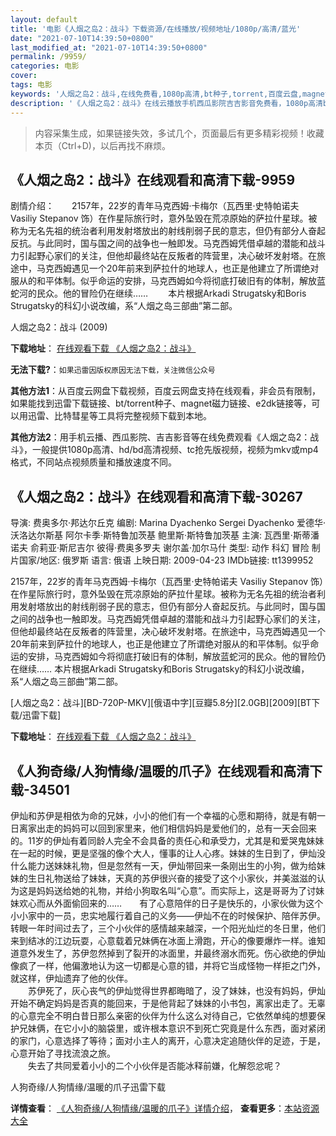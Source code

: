 ```yaml
---
layout: default
title: '电影《人烟之岛2：战斗》下载资源/在线播放/视频地址/1080p/高清/蓝光'
date: "2021-07-10T14:39:50+0800"
last_modified_at: "2021-07-10T14:39:50+0800"
permalink: /9959/
categories: 电影
cover:
tags: 电影
keywords: '人烟之岛2：战斗,在线免费看,1080p高清,bt种子,torrent,百度云盘,magnet,磁力链,迅雷下载资源'
description: '《人烟之岛2：战斗》在线云播放手机西瓜影院吉吉影音免费看，1080p高清bd/hd未删减完整版和tc抢先枪版，mkv/mp4格式，附带bt/torrent种子、magnet/磁力链、百度云盘、网盘资源迅雷下载链接'
---
```


>内容采集生成，如果链接失效，多试几个，页面最后有更多精彩视频！收藏本页（Ctrl+D)，以后再找不麻烦。


## 《人烟之岛2：战斗》在线观看和高清下载-9959

剧情介绍：　　2157年，22岁的青年马克西姆·卡梅尔（瓦西里·史特帕诺夫 Vasiliy Stepanov 饰）在作星际旅行时，意外坠毁在荒凉原始的萨拉什星球。被称为无名先祖的统治者利用发射塔放出的射线削弱子民的意志，但仍有部分人奋起反抗。与此同时，国与国之间的战争也一触即发。马克西姆凭借卓越的潜能和战斗力引起野心家们的关注，但他却最终站在反叛者的阵营里，决心破坏发射塔。在旅途中，马克西姆遇见一个20年前来到萨拉什的地球人，也正是他建立了所谓绝对服从的和平体制。似乎命运的安排，马克西姆如今将彻底打破旧有的体制，解放蓝蛇河的民众。他的冒险仍在继续…… 　　本片根据Arkadi Strugatsky和Boris Strugatsky的科幻小说改编，系“人烟之岛三部曲”第二部。


人烟之岛2：战斗 (2009)

**下载地址**： [在线观看下载 《人烟之岛2：战斗》](https://www.btbtdy.me/btdy/dy8819.html) 


**无法下载?**：`如果迅雷因版权原因无法下载，关注微信公众号 `

**其他方法1**：从百度云网盘下载视频，百度云网盘支持在线观看，非会员有限制，如果能找到迅雷下载链接、bt/torrent种子、magnet磁力链接、e2dk链接等，可以用迅雷、比特彗星等工具将完整视频下载到本地。

**其他方法2**：用手机云播、西瓜影院、吉吉影音等在线免费观看《人烟之岛2：战斗》，一般提供1080p高清、hd/bd高清视频、tc抢先版视频，视频为mkv或mp4格式，不同站点视频质量和播放速度不同。


## 《人烟之岛2：战斗》在线观看和高清下载-30267

导演: 费奥多尔·邦达尔丘克 编剧: Marina Dyachenko Sergei Dyachenko 爱德华·沃洛达尔斯基 阿尔卡季·斯特鲁加茨基 鲍里斯·斯特鲁加茨基 主演: 瓦西里·斯蒂潘诺夫 俞莉亚·斯尼吉尔 彼得·费奥多罗夫 谢尔盖·加尔马什 类型: 动作 科幻 冒险 制片国家/地区: 俄罗斯 语言: 俄语 上映日期: 2009-04-23 IMDb链接: tt1399952

2157年，22岁的青年马克西姆·卡梅尔（瓦西里·史特帕诺夫 Vasiliy Stepanov 饰）在作星际旅行时，意外坠毁在荒凉原始的萨拉什星球。被称为无名先祖的统治者利用发射塔放出的射线削弱子民的意志，但仍有部分人奋起反抗。与此同时，国与国之间的战争也一触即发。马克西姆凭借卓越的潜能和战斗力引起野心家们的关注，但他却最终站在反叛者的阵营里，决心破坏发射塔。在旅途中，马克西姆遇见一个20年前来到萨拉什的地球人，也正是他建立了所谓绝对服从的和平体制。似乎命运的安排，马克西姆如今将彻底打破旧有的体制，解放蓝蛇河的民众。他的冒险仍在继续…… 本片根据Arkadi Strugatsky和Boris Strugatsky的科幻小说改编，系“人烟之岛三部曲”第二部。


[人烟之岛2：战斗][BD-720P-MKV][俄语中字][豆瓣5.8分][2.0GB][2009][BT下载/迅雷下载]

**下载地址**： [在线观看下载 《人烟之岛2：战斗》](https://www.btdx8.com/torrent/the_inhabited_island2_2009.html) 


## 《人狗奇缘/人狗情缘/温暖的爪子》在线观看和高清下载-34501

伊灿和苏伊是相依为命的兄妹，小小的他们有一个幸福的心愿和期待，就是有朝一日离家出走的妈妈可以回到家里来，他们相信妈妈是爱他们的，总有一天会回来的。11岁的伊灿有着同龄人完全不会具备的责任心和承受力，尤其是和爱哭鬼妹妹在一起的时候，更是坚强的像个大人，懂事的让人心疼。妹妹的生日到了，伊灿没什么能力送妹妹礼物，但是忽然有一天，伊灿带回来一条刚出生的小狗，做为给妹妹的生日礼物送给了妹妹，天真的苏伊很兴奋的接受了这个小家伙，并美滋滋的认为这是妈妈送给她的礼物，并给小狗取名叫“心意”。而实际上，这是哥哥为了讨妹妹欢心而从外面偷回来的……　　有了心意陪伴的日子是快乐的，小家伙做为这个小小家中的一员，忠实地履行着自己的义务&mdash;—伊灿不在的时候保护、陪伴苏伊。转眼一年时间过去了，三个小伙伴的感情越来越深，一个阳光灿烂的冬日里，他们来到结冰的江边玩耍，心意载着兄妹俩在冰面上滑跑，开心的像要爆炸一样。谁知道意外发生了，苏伊忽然掉到了裂开的冰面里，并最终溺水而死。伤心欲绝的伊灿像疯了一样，他偏激地认为这一切都是心意的错，并将它当成怪物一样拒之门外，就这样，伊灿遗弃了他的伙伴。<br />　　苏伊死了，灰心丧气的伊灿觉得世界都晦暗了，没了妹妹，也没有妈妈，伊灿开始不确定妈妈是否真的能回来，于是他背起了妹妹的小书包，离家出走了。无辜的心意完全不明白昔日那么亲密的伙伴为什么这么对待自己，它依然单纯的想要保护兄妹俩，在它小小的脑袋里，或许根本意识不到死亡究竟是什么东西，面对紧闭的家门，心意选择了等待；面对小主人的离开，心意决定追随伙伴的足迹，于是，心意开始了寻找流浪之旅。<br />　　失去了共同爱着小小的二个小伙伴是否能冰释前嫌，化解怨忿呢？


人狗奇缘/人狗情缘/温暖的爪子迅雷下载

**详情查看**： [《人狗奇缘/人狗情缘/温暖的爪子》详情介绍](/movie/34501/)， **查看更多**：[本站资源大全](/movie/t/all/)

